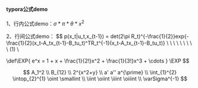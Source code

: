 #### typora公式demo

1、行内公式demo：$\sigma*\pi*\theta*x^2$



2、行间公式demo：
$$
p(x_t|u_t,x_{t-1}) = det(2\pi R_t)^{-\frac{1}{2}}exp\{-\frac{1}{2}(x_t-A_tx_{t-1}-B_tu_t)^TR_t^{-1}(x_t-A_tx_{t-1}-B_tu_t)\}     \ \ \ \ \ \ \ \ \ (1)  \\

\def\EXP{
e^x = 1 + x + \frac{1}{2!}x^2 + \frac{1}{3!}x^3  + \cdots
}
\EXP
$$




$$
A_1^2
\\
B_{12}
\\
2^{x^2+y}
\\
a'
a''
a^{\prime}
\\
\int_{1}^{2}
\intop_{2}^{1}
\oint
\smallint
\\
\iint
\oiint
\iiint
\oiiint
\\
\varSigma^{-1}
$$




